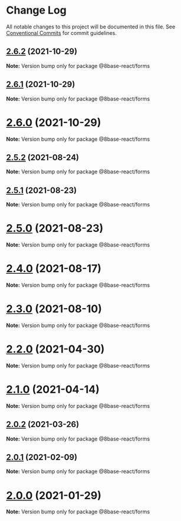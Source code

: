 # Change Log

All notable changes to this project will be documented in this file.
See [Conventional Commits](https://conventionalcommits.org) for commit guidelines.

## [2.6.2](https://github.com/8base/sdk/compare/v2.6.1...v2.6.2) (2021-10-29)

**Note:** Version bump only for package @8base-react/forms





## [2.6.1](https://github.com/8base/sdk/compare/v2.6.0...v2.6.1) (2021-10-29)

**Note:** Version bump only for package @8base-react/forms





# [2.6.0](https://github.com/8base/sdk/compare/v2.5.2...v2.6.0) (2021-10-29)

**Note:** Version bump only for package @8base-react/forms





## [2.5.2](https://github.com/8base/sdk/compare/v2.5.1...v2.5.2) (2021-08-24)

**Note:** Version bump only for package @8base-react/forms





## [2.5.1](https://github.com/8base/sdk/compare/v2.5.0...v2.5.1) (2021-08-23)

**Note:** Version bump only for package @8base-react/forms





# [2.5.0](https://github.com/8base/sdk/compare/v2.4.0...v2.5.0) (2021-08-23)

**Note:** Version bump only for package @8base-react/forms





# [2.4.0](https://github.com/8base/sdk/compare/v2.3.0...v2.4.0) (2021-08-17)

**Note:** Version bump only for package @8base-react/forms





# [2.3.0](https://github.com/8base/sdk/compare/v2.2.0...v2.3.0) (2021-08-10)

**Note:** Version bump only for package @8base-react/forms





# [2.2.0](https://github.com/8base/sdk/compare/v2.1.0...v2.2.0) (2021-04-30)

**Note:** Version bump only for package @8base-react/forms





# [2.1.0](https://github.com/8base/sdk/compare/v2.0.2...v2.1.0) (2021-04-14)

**Note:** Version bump only for package @8base-react/forms





## [2.0.2](https://github.com/8base/sdk/compare/v2.0.1...v2.0.2) (2021-03-26)

**Note:** Version bump only for package @8base-react/forms





## [2.0.1](https://github.com/8base/sdk/compare/v2.0.0...v2.0.1) (2021-02-09)

**Note:** Version bump only for package @8base-react/forms





# [2.0.0](https://github.com/8base/sdk/compare/v1.4.1...v2.0.0) (2021-01-29)

**Note:** Version bump only for package @8base-react/forms
